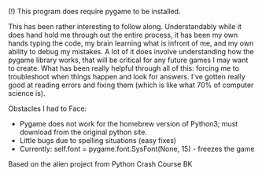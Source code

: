 (!) This program does require pygame to be installed.

This has been rather interesting to follow along. 
Understandably while it does hand hold me through out the entire process, it has been my own hands typing the code, my brain learning what is infront of me, and my own ability to debug my mistakes. A lot of it does involve understanding how the pygame library works,  that will be critical for any future games I may want to create. What has been really helpful through all of this: forcing me to troubleshoot when things happen and look for answers. I've gotten really good at reading errors and fixing them (which is like what 70% of computer science is).

Obstacles I had to Face: 
-	Pygame does not work for the homebrew version of Python3; must download from the original python site. 
-	Little bugs due to spelling situations (easy fixes) 
-	Currently: self.font = pygame.font.SysFont(None, 15) - freezes the game 

Based on the alien project from Python Crash Course BK 